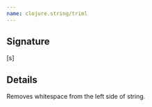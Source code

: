 ```yaml
---
name: clojure.string/triml
---
```


## Signature
[s]


## Details

Removes whitespace from the left side of string.
